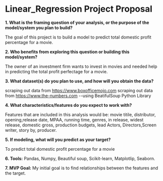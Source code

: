# Linear_Regression Project Proposal

**1. What is the framing question of your analysis, or the purpose of the model/system you plan to build?**

 The goal of this project is to build a model to predict total domestic profit percentage for a movie.

**2. Who benefits from exploring this question or building this model/system?**

The owner of an investment firm wants to invest in movies and needed help in predicting the total profit perfectage for a movie. 

**3. What dataset(s) do you plan to use, and how will you obtain the data?**

scraping out data from https://www.boxofficemojo.com
scraping out data from  https://www.the-numbers.com
--using BeatifulSoup Python Library

**4. What characteristics/features do you expect to work with?**

Features that are included in this analysis would be:
movie titile, distributor, opening,release date, MPAA, running time, genres, in release, widest release, domestic gross, production budgets, lead Actors, Directors,Screen writer, story by, producer.

**5. If modeling, what will you predict as your target?**

To predict total domestic profit percentage for a movie

**6. Tools:**
Pandas, Numpy, Beautiful soup, Scikit-learn, Matplotlip, Seaborn.

**7. MVP Goal:**
My initial goal is to find relationships between the features and the target.

